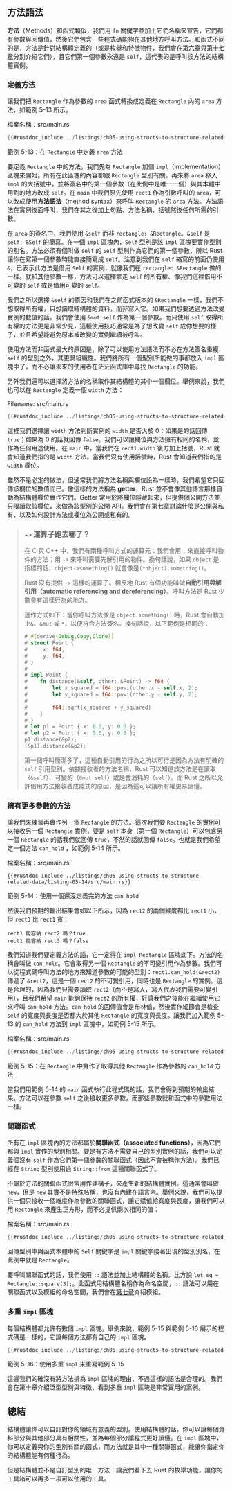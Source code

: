 ## 方法語法

**方法**（Methods）和函式類似，我們用 `fn` 關鍵字並加上它們名稱來宣告，它們都有參數與回傳值，然後它們包含一些程式碼能夠在其他地方呼叫方法。和函式不同的是，方法是針對結構體定義的（或是枚舉和特徵物件，我們會在[第六章][enums]<!-- ignore -->與[第十七章][trait-objects]<!-- ignore -->分別介紹它們），且它們第一個參數永遠是 `self`，這代表的是呼叫該方法的結構體實例。

### 定義方法

讓我們把 `Rectangle` 作為參數的 `area` 函式轉換成定義在 `Rectangle` 內的 `area` 方法，如範例 5-13 所示。

<span class="filename">檔案名稱：src/main.rs</span>

```rust
{{#rustdoc_include ../listings/ch05-using-structs-to-structure-related-data/listing-05-13/src/main.rs}}
```

<span class="caption">範例 5-13：在 `Rectangle` 中定義 `area` 方法</span>

要定義 `Rectangle` 中的方法，我們先為 `Rectangle` 加個 `impl`（implementation）區塊來開始。所有在此區塊的內容都跟 `Rectangle` 型別有關。再來將 `area` 移入 `impl` 的大括號中，並將簽名中的第一個參數（在此例中是唯一一個）與其本體中用到的地方改成 `self`。在 `main` 中我們原先使用 `rect1` 作為引數呼叫的 `area`，可以改成使用**方法語法**（method syntax）來呼叫 `Rectangle` 的 `area` 方法。方法語法在實例後面呼叫，我們在其之後加上句點、方法名稱、括號然後任何所需的引數。

在 `area` 的簽名中，我們使用 `&self` 而非 `rectangle: &Rectangle`。`&self` 是 `self: &Self` 的簡寫。在一個 `impl` 區塊內，`Self` 型別是該 `impl` 區塊要實作型別的別名。方法必須有個叫做 `self` 的 `Self` 型別作為它們的第一個參數，所以 Rust 讓你在寫第一個參數時能直接簡寫成 `self`。注意到我們在 `self` 縮寫的前面仍使用 `&`，已表示此方法是借用 `Self` 的實例，就像我們在 `rectangle: &Rectangle` 做的一樣。就和其他參數一樣，方法可以選擇拿走 `self` 的所有權、像我們這裡借用不可變的 `self` 或是借用可變的 `self`。


我們之所以選擇 `&self` 的原因和我們在之前函式版本的 `&Rectangle` 一樣，我們不想取得所有權，只想讀取結構體的資料，而非寫入它。如果我們想要透過方法改變實例的數值的話，我們會使用 `&mut self` 作為第一個參數。而只使用 `self` 取得所有權的方法更是非常少見，這種使用技巧通常是為了想改變 `self` 成你想要的樣子，並且希望能避免原本被改變的實例繼續被呼叫。

使用方法而非函式最大的原因是，除了可以使用方法語法而不必在方法簽名重複 `self` 的型別之外，其更具組織性。我們將所有一個型別所能做的事都放入 `impl` 區塊中了，而不必讓未來的使用者在茫茫函式庫中尋找 `Rectangle` 的功能。

另外我們還可以選擇將方法的名稱取作其結構體的其中一個欄位。舉例來說，我們也可以在 `Rectangle` 定義一個 `width` 方法：

<span class="filename">Filename: src/main.rs</span>

```rust
{{#rustdoc_include ../listings/ch05-using-structs-to-structure-related-data/no-listing-06-method-field-interaction/src/main.rs:here}}
```

這裡我們選擇讓 `width` 方法判斷實例的 `width` 是否大於 0：如果是的話回傳 `true`；如果為 0 的話就回傳 `false`。我們可以讓欄位與方法擁有相同的名稱，並作為任何用途使用。在 `main` 中，當我們在 `rect1.width` 後方加上括號，Rust 就會知道我們指的是 `width` 方法。當我們沒有使用括號時，Rust 會知道我們指的是 `width` 欄位。

雖然不是必定的做法，但通常我們將方法名稱與欄位設為一樣時，我們希望它只回傳該欄位的數值而已。像這樣的方法稱為 **getter**，Rust 並不會像其他語言那樣自動為結構體欄位實作它們。Getter 常用於將欄位隱藏起來，但提供個公開方法並只限讀取該欄位，來做為該型別的公開 API。我們會在[第七章][public]<!-- ignore -->討論什麼是公開與私有，以及如何設計方法或欄位為公開或私有的。

> ### `->` 運算子跑去哪了？
>
> 在 C 與 C++ 中，我們有兩種呼叫方式的運算元：我們會用 `.` 來直接呼叫物件的方法；用 `->` 來呼叫需要先解引用的物件。換句話說，如果 `object` 是指標的話，`object->something()` 就會像是`(*object).something()`。
>
> Rust 沒有提供 `->` 這樣的運算子。相反地 Rust 有個功能叫做**自動引用與解引用（automatic referencing and dereferencing）**。呼叫方法是 Rust 少數會有這樣行為的地方。
>
> 運作方式如下：當你呼叫方法像是 `object.something()` 時，Rust 會自動加上`&`、`&mut` 或 `*`，以便符合方法簽名。換句話說，以下範例是相同的：
>
> <!-- CAN'T EXTRACT SEE BUG https://github.com/rust-lang/mdBook/issues/1127 -->
> ```rust
> # #[derive(Debug,Copy,Clone)]
> # struct Point {
> #     x: f64,
> #     y: f64,
> # }
> #
> # impl Point {
> #    fn distance(&self, other: &Point) -> f64 {
> #        let x_squared = f64::powi(other.x - self.x, 2);
> #        let y_squared = f64::powi(other.y - self.y, 2);
> #
> #        f64::sqrt(x_squared + y_squared)
> #    }
> # }
> # let p1 = Point { x: 0.0, y: 0.0 };
> # let p2 = Point { x: 5.0, y: 6.5 };
> p1.distance(&p2);
> (&p1).distance(&p2);
> ```
>
> 第一個呼叫簡潔多了，這種自動引用的行為之所以可行是因為方法有明確的 `self` 引用型別。依據接收者的方法名稱，Rust 可以知道該方法是在讀取（`&self`）、可變的（`&mut self`）或是會消耗的（`self`）。而 Rust 之所以允許借用方法接收者成隱式的原因，是因為這可以讓所有權更易讀懂。

### 擁有更多參數的方法

讓我們來練習再實作另一個 `Rectangle` 的方法。這次我們要 `Rectangle` 的實例可以接收另一個 `Rectangle` 實例，要是 `self` 本身（第一個 `Rectangle`）可以包含另一個 `Rectangle` 的話我們就回傳 `true`，不然的話就回傳 `false`。也就是我們希望定一個方法 `can_hold` ，如範例 5-14 所示。

<span class="filename">檔案名稱：src/main.rs</span>

```rust,ignore
{{#rustdoc_include ../listings/ch05-using-structs-to-structure-related-data/listing-05-14/src/main.rs}}
```

<span class="caption">範例 5-14：使用一個還沒定義完的方法 `can_hold`</span>

然後我們預期的輸出結果會如以下所示，因為 `rect2` 的兩個維度都比 `rect1` 小，但 `rect3` 比 `rect1` 寬：

```text
rect1 能容納 rect2 嗎？true
rect1 能容納 rect3 嗎？false
```

我們知道我們要定義方法的話，它一定得在 `impl Rectangle` 區塊底下。方法的名稱會叫做 `can_hold`。它會取得另一個 `Rectangle` 的不可變引用作為參數。我們可以從程式碼呼叫方法的地方來知道參數的可能的型別：`rect1.can_hold(&rect2)` 傳遞了 `&rect2`，這是一個 `rect2` 的不可變引用，同時也是 `Rectangle` 的實例。這是合理的，因為我們只需要讀取 `rect2`（而不是寫入，寫入代表我們需要可變引用），且我們希望 `main` 能夠保持 `rect2` 的所有權，好讓我們之後能在繼續使用它來呼叫 `can_hold` 方法。`can_hold` 的回傳值會是布林值，然後實作細節會是檢查 `self` 的寬度與長度是否都大於其他 `Rectangle` 的寬度與長度。讓我們加入範例 5-13 的 `can_hold` 方法到 `impl` 區塊中，如範例 5-15 所示。

<span class="filename">檔案名稱：src/main.rs</span>

```rust
{{#rustdoc_include ../listings/ch05-using-structs-to-structure-related-data/listing-05-15/src/main.rs:here}}
```

<span class="caption">範例 5-15：在 `Rectangle` 中實作了取得其他 `Rectangle` 作為參數的 `can_hold` 方法</span>

當我們用範例 5-14 的 `main` 函式執行此程式碼的話，我們會得到預期的輸出結果。方法可以在參數 `self` 之後接收更多參數，而那些參數就和函式中的參數用法一樣。

### 關聯函式

所有在 `impl` 區塊內的方法都屬於**關聯函式（associated functions）**，因為它們都與 `impl` 實作的型別相關。要是有方法不需要自己的型別實例的話，我們可以定義個沒有 `self` 作為它們第一個參數的關聯函式（因此不會被稱作方法）。我們已經在 `String` 型別使用過 `String::from` 這種關聯函式了。

不屬於方法的關聯函式很常用作建構子，來產生新的結構體實例。這通常會叫做 `new`，但是 `new` 其實不是特殊名稱，也沒有內建在語言內。舉例來說，我們可以提供一個只接收一個維度作為參數的關聯函式，讓它賦值給寬度與長度，讓我們可以用 `Rectangle` 來產生正方形，而不必提供兩次相同的值：

<span class="filename">檔案名稱：src/main.rs</span>

```rust
{{#rustdoc_include ../listings/ch05-using-structs-to-structure-related-data/no-listing-03-associated-functions/src/main.rs:here}}
```

回傳型別中與函式本體中的 `Self` 關鍵字是 `impl` 關鍵字接著出現的型別別名，在此例中就是 `Rectangle`。

要呼叫關聯函式的話，我們使用 `::` 語法並加上結構體的名稱。比方說 `let sq = Rectangle::square(3);`。此函式用結構體名稱作為命名空間，`::` 語法可以用在關聯函式以及模組的命名空間，我們會在[第七章][modules]<!-- ignore -->介紹模組。

### 多重 `impl` 區塊

每個結構體都允許有數個 `impl` 區塊。舉例來說，範例 5-15 與範例 5-16 展示的程式碼是一樣的，它讓每個方法都有自己的 `impl` 區塊。

```rust
{{#rustdoc_include ../listings/ch05-using-structs-to-structure-related-data/listing-05-16/src/main.rs:here}}
```

<span class="caption">範例 5-16：使用多重 `impl` 來重寫範例 5-15</span>

這邊我們的確沒有將方法拆為 `impl` 區塊的理由，不過這樣的語法是合理的。我們會在第十章介紹泛型型別與特徵，看到多重 `impl` 區塊是非常實用的案例。

## 總結

結構體讓你可以自訂對你的領域有意義的型別。使用結構體的話，你可以讓每個資料部分與其他部分具有相關性，並為每個部分讓程式更好讀懂。在 `impl` 區塊中，你可以定義與你的型別有關的函式，而方法就是其中一種關聯函式，能讓你指定你的結構體能有何種行為。

但是結構體並不是自訂型別的唯一方法：讓我們看下去 Rust 的枚舉功能，讓你的工具箱可以再多一項可以使用的工具。

[enums]: ch06-00-enums.html
[trait-objects]: ch17-02-trait-objects.html
[public]: ch07-03-paths-for-referring-to-an-item-in-the-module-tree.html#使用-pub-關鍵字公開路徑
[modules]: ch07-02-defining-modules-to-control-scope-and-privacy.html